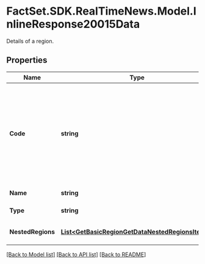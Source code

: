 # FactSet.SDK.RealTimeNews.Model.InlineResponse20015Data
Details of a region.

## Properties

Name | Type | Description | Notes
------------ | ------------- | ------------- | -------------
**Code** | **string** | ISO 3166-1 alpha-2 code of the country. This attribute is set for each country, may be set for miscellaneous regions and is empty for regions of other types. | [optional] 
**Name** | **string** | Name of the region. | [optional] 
**Type** | **string** | Type of the region. | Value | Description | | - -- | - -- | | continent | Regions that are considered to be a continent in the context of the Market Data Gateway. | | country | A region that represents a country that has been assigned an official ISO 3166-1 code. | | subdivision | A region that represents a subdivision of a country that has been assigned an official ISO 3166-2 code. | | misc | A miscellaneous region represents a region that is neither a continent, nor a country, nor a subdivision of a country. | | compound | A compound miscellaneous region consists of member regions which are uniquely and undoubtedly defined. |   | [optional] 
**NestedRegions** | [**List&lt;GetBasicRegionGetDataNestedRegionsItems&gt;**](GetBasicRegionGetDataNestedRegionsItems.md) | Nested regions of this region. | [optional] 

[[Back to Model list]](../README.md#documentation-for-models) [[Back to API list]](../README.md#documentation-for-api-endpoints) [[Back to README]](../README.md)

